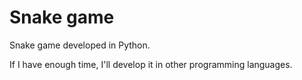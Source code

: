 # Snake game
Snake game developed in Python.

If I have enough time, I'll develop it in other programming languages.
